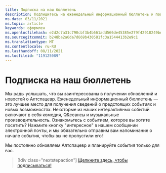 ```yaml
---
title: Подписка на наш бюллетень
description: Подпишитесь на еженедельный информационный бюллетень и получайте актуальные сведения о предстоящих мероприятиях, новых возможностях и сообществе.
ms.date: 03/11/2021
ms.topic: article
keywords: оформлен
ms.openlocfilehash: e2d2c7a31c790cbf3b4b661add566de45385e279f42918249bd6b20a203aeb94
ms.sourcegitcommit: b248ba2a6da7d669b430581fc3a1544413b2e9c1
ms.translationtype: MT
ms.contentlocale: ru-RU
ms.lasthandoff: 08/11/2021
ms.locfileid: "119125089"
---
```

# <a name="subscribing-to-our-newsletter"></a>Подписка на наш бюллетень

Мы рады услышать, что вы заинтересованы в получении обновлений и новостей о Алтспацевр. Еженедельный информационный бюллетень — это лучшее место для получения сведений о предстоящих событиях и новых возможностях. Некоторые из наших интерактивных событий включают в себя комедия, Q&сеансы и музыкальные производительность. Ознакомьтесь с событием, которое вы хотите посетить? Нажмите кнопку "интересное" в нашем сообщении электронной почты, и мы обязательно отправим вам напоминание о начале события, чтобы вы не пропустили его!

Мы постоянно обновляем Алтспацевр и планируйте события только для вас. 

> [!div class="nextstepaction"] 
> [Щелкните здесь, чтобы подписываться!](http://altvr.us7.list-manage.com/subscribe?u=ca3b0ab1f83e7c2123f094df6&id=519b6a1ca4)